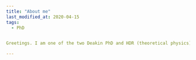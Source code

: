 ```yaml
---
title: "About me"
last_modified_at: 2020-04-15
tags:
  - PhD


Greetings. I am one of the two Deakin PhD and HDR (theoretical physics) scholars for 2020 at the Australian National University in Australia. I spend most of my time at the Mt Stromlo Observatory in Canberra, where I am a first year PhD student. I'm interested in supersonic (magnetised and hydrodynamical) turbulence, with applications on the structure of the interstellar medium, like the density structures associated with magnetosonic waves and hydrodynamical shocks, the fractal nature of the medium, and understanding star formation at the molecular cloud scale. I am also interested in the turbulent dynamo, HI pillars, computer vision applications in astronomy and object classification, as well as high-performance computing, computer visualisations, and Ecology.

---
```


